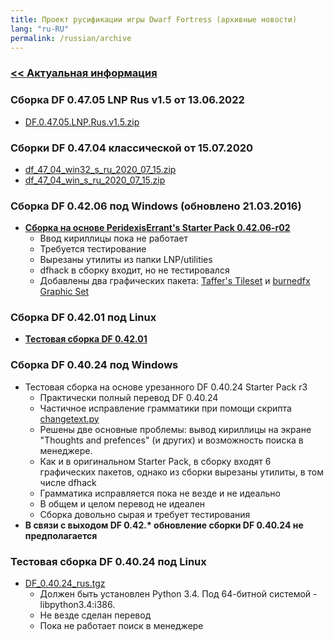 ```yaml
---
title: Проект русификации игры Dwarf Fortress (архивные новости)
lang: "ru-RU"
permalink: /russian/archive
---
```


### [<< Актуальная информация](..)

### Сборка DF 0.47.05 LNP Rus v1.5 от 13.06.2022

- [DF.0.47.05.LNP.Rus.v1.5.zip](https://github.com/dfint/dfrus-downloads-archive/releases/download/0.0.1/DF.0.47.05.LNP.Rus.v1.5.zip)

### Сборки DF 0.47.04 классической от 15.07.2020

- [df_47_04_win32_s_ru_2020_07_15.zip](https://github.com/dfint/dfrus-downloads-archive/releases/download/0.0.1/df_47_04_win32_s_ru_2020_07_15.zip)
- [df_47_04_win_s_ru_2020_07_15.zip](https://github.com/dfint/dfrus-downloads-archive/releases/download/0.0.1/df_47_04_win_s_ru_2020_07_15.zip)

### Сборка DF 0.42.06 под Windows (обновлено 21.03.2016)

- [**Сборка на основе PeridexisErrant's Starter Pack 0.42.06-r02**](https://github.com/dfint/dfrus-downloads-archive/releases/download/0.0.1/PeridexisErrants_Starter_Pack_0.42.06-r02-ru21.03.2016.7z)
  - Ввод кириллицы пока не работает
  - Требуется тестирование
  - Вырезаны утилиты из папки LNP/utilities
  - dfhack в сборку входит, но не тестировался
  - Добавлены два графических пакета: [Taffer's Tileset](http://www.bay12forums.com/smf/index.php?topic=107924.0) и [burnedfx Graphic Set](http://www.bay12forums.com/smf/index.php?topic=143588.0)

### Сборка DF 0.42.01 под Linux

- **[Тестовая сборка DF 0.42.01](https://github.com/dfint/dfrus-downloads-archive/releases/download/0.0.1/df_linux_sborka_42_01.tar.gz)**

### Cборка DF 0.40.24 под Windows

- Тестовая сборка на основе урезанного DF 0.40.24 Starter Pack r3
  - Практически полный перевод DF 0.40.24
  - Частичное исправление грамматики при помощи скрипта [changetext.py](https://github.com/dfint/changetextpy_script)
  - Решены две основные проблемы: вывод кириллицы на экране "Thoughts and prefences" (и других) и возможность поиска в менеджере.
  - Как и в оригинальном Starter Pack, в сборку входят 6 графических пакетов, однако из сборки вырезаны утилиты, в том числе dfhack
  - Грамматика исправляется пока не везде и не идеально
  - В общем и целом перевод не идеален
  - Сборка довольно сырая и требует тестирования
- **В связи с выходом DF 0.42.\* обновление сборки DF 0.40.24 не предполагается**

### Тестовая сборка DF 0.40.24 под Linux

- [DF_0.40.24_rus.tgz](https://github.com/dfint/dfrus-downloads-archive/releases/download/0.0.1/DF_0.40.24_rus.tgz)
  - Должен быть установлен Python 3.4. Под 64-битной системой - libpython3.4:i386.
  - Не везде сделан перевод
  - Пока не работает поиск в менеджере
